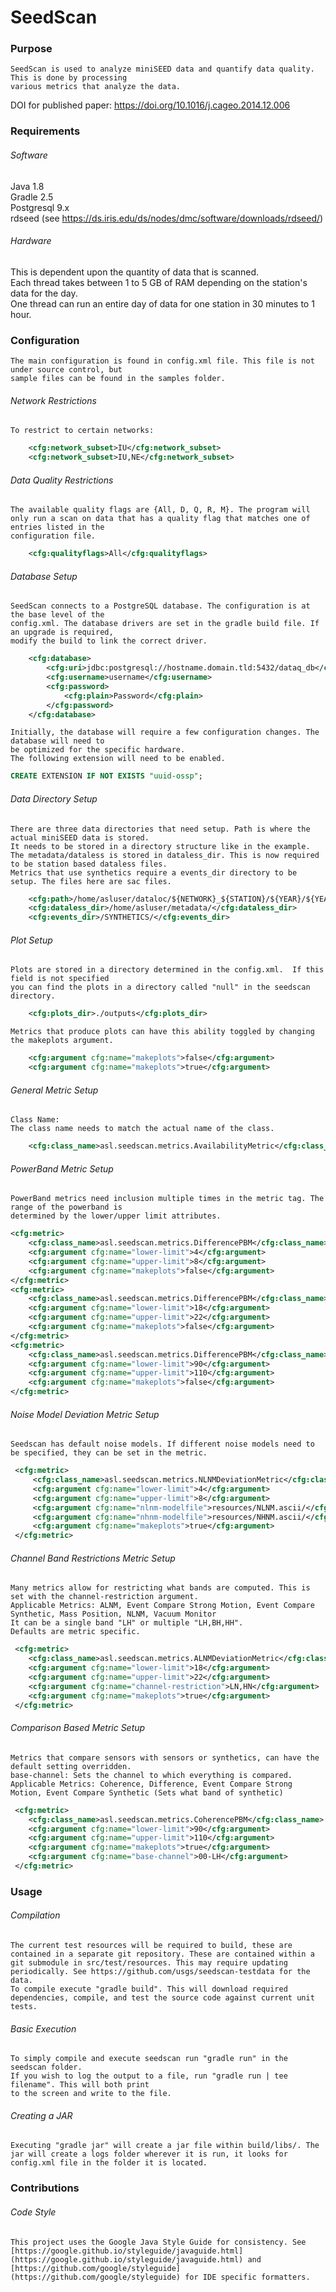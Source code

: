 SeedScan  
========  

### Purpose
    SeedScan is used to analyze miniSEED data and quantify data quality. This is done by processing
    various metrics that analyze the data.

DOI for published paper: https://doi.org/10.1016/j.cageo.2014.12.006  

### Requirements
###### Software
Java 1.8  
Gradle 2.5  
Postgresql 9.x  
rdseed (see https://ds.iris.edu/ds/nodes/dmc/software/downloads/rdseed/)  

###### Hardware
This is dependent upon the quantity of data that is scanned.  
Each thread takes between 1 to 5 GB of RAM depending on the station's data for the day.  
One thread can run an entire day of data for one station in 30 minutes to 1 hour.  

### Configuration
    The main configuration is found in config.xml file. This file is not under source control, but
    sample files can be found in the samples folder.

###### Network Restrictions  
    To restrict to certain networks:  
```xml
    <cfg:network_subset>IU</cfg:network_subset>  
    <cfg:network_subset>IU,NE</cfg:network_subset>  
```

###### Data Quality Restrictions
    The available quality flags are {All, D, Q, R, M}. The program will
    only run a scan on data that has a quality flag that matches one of entries listed in the
    configuration file. 
```xml
    <cfg:qualityflags>All</cfg:qualityflags>  
```

###### Database Setup  
    SeedScan connects to a PostgreSQL database. The configuration is at the base level of the
    config.xml. The database drivers are set in the gradle build file. If an upgrade is required,
    modify the build to link the correct driver.  
```xml
    <cfg:database>
        <cfg:uri>jdbc:postgresql://hostname.domain.tld:5432/dataq_db</cfg:uri>
        <cfg:username>username</cfg:username>
        <cfg:password>
            <cfg:plain>Password</cfg:plain>
        </cfg:password>
    </cfg:database>
```

    Initially, the database will require a few configuration changes. The database will need to
    be optimized for the specific hardware.
    The following extension will need to be enabled.
```sql
CREATE EXTENSION IF NOT EXISTS "uuid-ossp";
```

###### Data Directory Setup
    There are three data directories that need setup. Path is where the actual miniSEED data is stored.
    It needs to be stored in a directory structure like in the example.  
    The metadata/dataless is stored in dataless_dir. This is now required to be station based dataless files.
    Metrics that use synthetics require a events_dir directory to be setup. The files here are sac files.
```xml
    <cfg:path>/home/asluser/dataloc/${NETWORK}_${STATION}/${YEAR}/${YEAR}_${JDAY}_${NETWORK}_${STATION}</cfg:path>
    <cfg:dataless_dir>/home/asluser/metadata/</cfg:dataless_dir>
    <cfg:events_dir>/SYNTHETICS/</cfg:events_dir>
```

###### Plot Setup
    Plots are stored in a directory determined in the config.xml.  If this field is not specified
    you can find the plots in a directory called "null" in the seedscan directory.
```xml 
    <cfg:plots_dir>./outputs</cfg:plots_dir>  
```
    Metrics that produce plots can have this ability toggled by changing the makeplots argument.  
```xml
    <cfg:argument cfg:name="makeplots">false</cfg:argument>  
    <cfg:argument cfg:name="makeplots">true</cfg:argument>  
```

###### General Metric Setup  
    Class Name:  
    The class name needs to match the actual name of the class.  
```xml
    <cfg:class_name>asl.seedscan.metrics.AvailabilityMetric</cfg:class_name>
```

###### PowerBand Metric Setup  
    PowerBand metrics need inclusion multiple times in the metric tag. The range of the powerband is
    determined by the lower/upper limit attributes.  

```xml
<cfg:metric>
    <cfg:class_name>asl.seedscan.metrics.DifferencePBM</cfg:class_name>
    <cfg:argument cfg:name="lower-limit">4</cfg:argument>
    <cfg:argument cfg:name="upper-limit">8</cfg:argument>
    <cfg:argument cfg:name="makeplots">false</cfg:argument>
</cfg:metric>
<cfg:metric>
    <cfg:class_name>asl.seedscan.metrics.DifferencePBM</cfg:class_name>
    <cfg:argument cfg:name="lower-limit">18</cfg:argument>
    <cfg:argument cfg:name="upper-limit">22</cfg:argument>
    <cfg:argument cfg:name="makeplots">false</cfg:argument>
</cfg:metric>
<cfg:metric>
    <cfg:class_name>asl.seedscan.metrics.DifferencePBM</cfg:class_name>
    <cfg:argument cfg:name="lower-limit">90</cfg:argument>
    <cfg:argument cfg:name="upper-limit">110</cfg:argument>
    <cfg:argument cfg:name="makeplots">false</cfg:argument>
</cfg:metric>
```

###### Noise Model Deviation Metric Setup
    Seedscan has default noise models. If different noise models need to be specified, they can be set in the metric.
    
```xml
 <cfg:metric>
     <cfg:class_name>asl.seedscan.metrics.NLNMDeviationMetric</cfg:class_name>
     <cfg:argument cfg:name="lower-limit">4</cfg:argument>
     <cfg:argument cfg:name="upper-limit">8</cfg:argument>
     <cfg:argument cfg:name="nlnm-modelfile">resources/NLNM.ascii/</cfg:argument>
     <cfg:argument cfg:name="nhnm-modelfile">resources/NHNM.ascii/</cfg:argument>
     <cfg:argument cfg:name="makeplots">true</cfg:argument>
 </cfg:metric>
```

###### Channel Band Restrictions Metric Setup  
    Many metrics allow for restricting what bands are computed. This is set with the channel-restriction argument.  
    Applicable Metrics: ALNM, Event Compare Strong Motion, Event Compare Synthetic, Mass Position, NLNM, Vacuum Monitor  
    It can be a single band "LH" or multiple "LH,BH,HH".  
    Defaults are metric specific.  

```xml
 <cfg:metric>
    <cfg:class_name>asl.seedscan.metrics.ALNMDeviationMetric</cfg:class_name>
    <cfg:argument cfg:name="lower-limit">18</cfg:argument>
    <cfg:argument cfg:name="upper-limit">22</cfg:argument>
    <cfg:argument cfg:name="channel-restriction">LN,HN</cfg:argument>
    <cfg:argument cfg:name="makeplots">true</cfg:argument>
 </cfg:metric>
```
###### Comparison Based Metric Setup  
    Metrics that compare sensors with sensors or synthetics, can have the default setting overridden.  
    base-channel: Sets the channel to which everything is compared.  
    Applicable Metrics: Coherence, Difference, Event Compare Strong Motion, Event Compare Synthetic (Sets what band of synthetic)  

```xml
 <cfg:metric>
    <cfg:class_name>asl.seedscan.metrics.CoherencePBM</cfg:class_name>
    <cfg:argument cfg:name="lower-limit">90</cfg:argument>
    <cfg:argument cfg:name="upper-limit">110</cfg:argument>
    <cfg:argument cfg:name="makeplots">true</cfg:argument>
    <cfg:argument cfg:name="base-channel">00-LH</cfg:argument>
 </cfg:metric>
```
### Usage

###### Compilation
    The current test resources will be required to build, these are contained in a separate git repository. These are contained within a git submodule in src/test/resources. This may require updating periodically. See https://github.com/usgs/seedscan-testdata for the data.  
    To compile execute "gradle build". This will download required dependencies, compile, and test the source code against current unit tests.
    
###### Basic Execution  
    To simply compile and execute seedscan run "gradle run" in the seedscan folder.
    If you wish to log the output to a file, run "gradle run | tee filename". This will both print
    to the screen and write to the file.

###### Creating a JAR
    Executing "gradle jar" will create a jar file within build/libs/. The jar will create a logs folder wherever it is run, it looks for config.xml file in the folder it is located.

### Contributions  
###### Code Style
    This project uses the Google Java Style Guide for consistency. See [https://google.github.io/styleguide/javaguide.html](https://google.github.io/styleguide/javaguide.html) and [https://github.com/google/styleguide](https://github.com/google/styleguide) for IDE specific formatters.  
